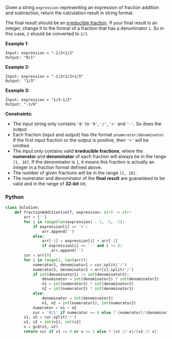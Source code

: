 Given a string  `expression`  representing an expression of fraction addition and subtraction, return the calculation
result in string format.

The final result should be an  [irreducible fraction](https://en.wikipedia.org/wiki/Irreducible_fraction). If your final
result is an integer, change it to the format of a fraction that has a denominator  `1`. So in this case,  `2`  should
be converted to  `2/1`.

**Example 1:**

```
Input: expression = "-1/2+1/2"
Output: "0/1"
```

**Example 2:**

```
Input: expression = "-1/2+1/2+1/3"
Output: "1/3"
```

**Example 3:**

```
Input: expression = "1/3-1/2"
Output: "-1/6"
```

**Constraints:**

- The input string only contains  `'0'`  to  `'9'`,  `'/'`,  `'+'`  and  `'-'`. So does the output.
- Each fraction (input and output) has the format  `±numerator/denominator`. If the first input fraction or the output
  is positive, then  `'+'`  will be omitted.
- The input only contains valid  **irreducible fractions**, where the  **numerator**  and  **denominator**  of each
  fraction will always be in the range  `[1, 10]`. If the denominator is  `1`, it means this fraction is actually an
  integer in a fraction format defined above.
- The number of given fractions will be in the range  `[1, 10]`.
- The numerator and denominator of the  **final result**  are guaranteed to be valid and in the range of  **32-bit**
  int.

### Python

```py
class Solution:
    def fractionAddition(self, expression: str) -> str:
        arr = ['']
        for i in range(len(expression) - 1, -1, -1):
            if expression[i] == '+':
                arr.append('')
            else:
                arr[-1] = expression[i] + arr[-1]
                if expression[i] == '-' and i != 0:
                    arr.append('')
        cur = arr[0]
        for i in range(1, len(arr)):
            numerator1, denominator1 = cur.split('/')
            numerator2, denominator2 = arr[i].split('/')
            if int(denominator1) != int(denominator2):
                denominator = int(denominator1) * int(denominator2)
                n1 = int(numerator1) * int(denominator2)
                n2 = int(numerator2) * int(denominator1)
            else:
                denominator = int(denominator1)
                n1, n2 = int(numerator1), int(numerator2)
            numerator = n1 + n2
            cur = '0/1' if numerator == 0 else f'{numerator}/{denominator}'
        v1, v2 = cur.split('/')
        v1, v2 = int(v1), int(v2)
        v = gcd(v1, v2)
        return cur if v1 == 0 or v == 1 else f'{v1 // v}/{v2 // v}'
```